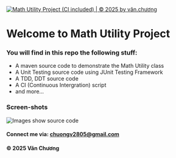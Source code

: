 [![Math Utility Project (CI included) | © 2025 by văn.chương](https://github.com/vanchuong2805/mathutil-fa25/actions/workflows/maven.yml/badge.svg)](https://github.com/vanchuong2805/mathutil-fa25/actions/workflows/maven.yml)

# Welcome to Math Utility Project

### You will find in this repo the following stuff:

- A maven source code to demonstrate the Math Utility class
- A Unit Testing source code using JUnit Testing Framework
- A TDD, DDT source code
- A CI (Continuous Intergration) script
- and more...

### Screen-shots

![Images show source code](https://github.com/doit-now/mathutil-se1812/blob/main/images/TDD_DDT_JUnit.png)

#### Connect me via: chuongv2805@gmail.com

#### &#169; 2025 Văn Chương
